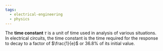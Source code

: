 ```yaml
---
tags:
  - electrical-engineering
  - physics
---
```

The **time constant** $\tau$ is a unit of time used in analysis of various situations. In electrical circuits, the time constant is the time required for the response to decay to a factor of $\frac{1}{e}$  or $36.8\%$ of its initial value. 